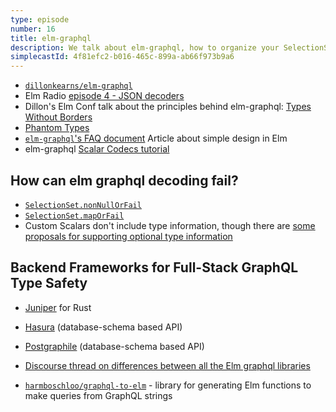 ```yaml
---
type: episode
number: 16
title: elm-graphql
description: We talk about elm-graphql, how to organize your SelectionSets, and other best practices.
simplecastId: 4f81efc2-b016-465c-899a-ab66f973b9a6
---
```


- [`dillonkearns/elm-graphql`](https://github.com/dillonkearns/elm-graphql)
- Elm Radio [episode 4 - JSON decoders](https://elm-radio.com/episode/json-decoders)
- Dillon's Elm Conf talk about the principles behind elm-graphql: [Types Without Borders](https://www.youtube.com/watch?v=memIRXFSNkU)
- [Phantom Types](https://medium.com/@ckoster22/advanced-types-in-elm-phantom-types-808044c5946d)
- [`elm-graphql`'s FAQ document](https://github.com/dillonkearns/elm-graphql/blob/master/FAQ.md)
  Article about simple design in Elm
- elm-graphql [Scalar Codecs tutorial](https://incrementalelm.com/scalar-codecs-tutorial/)

## How can elm graphql decoding fail?

- [`SelectionSet.nonNullOrFail`](https://package.elm-lang.org/packages/dillonkearns/elm-graphql/latest/Graphql-SelectionSet#nonNullOrFail)
- [`SelectionSet.mapOrFail`](https://package.elm-lang.org/packages/dillonkearns/elm-graphql/latest/Graphql-SelectionSet#mapOrFail)
- Custom Scalars don't include type information, though there are [some proposals for supporting optional type information](https://github.com/graphql/graphql-spec/issues/635)

## Backend Frameworks for Full-Stack GraphQL Type Safety

- [Juniper](https://github.com/graphql-rust/juniper) for Rust
- [Hasura](https://hasura.io/) (database-schema based API)
- [Postgraphile](https://www.graphile.org/postgraphile/) (database-schema based API)

- [Discourse thread on differences between all the Elm graphql libraries](https://discourse.elm-lang.org/t/introducing-graphqelm-a-tool-for-type-safe-graphql-queries/472/5)
- [`harmboschloo/graphql-to-elm`](https://github.com/harmboschloo/graphql-to-elm) - library for generating Elm functions to make queries from GraphQL strings
